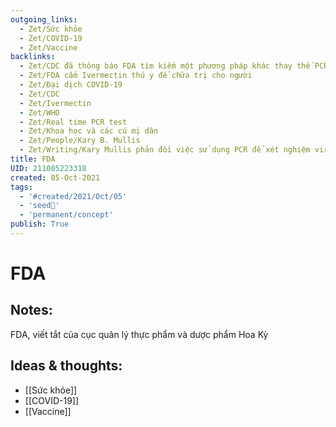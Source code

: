```yaml
---
outgoing_links:
  - Zet/Sức khỏe
  - Zet/COVID-19
  - Zet/Vaccine
backlinks:
  - Zet/CDC đã thông báo FDA tìm kiếm một phương pháp khác thay thế PCR từ 07-2021
  - Zet/FDA cấm Ivermectin thú y để chữa trị cho người
  - Zet/Đại dịch COVID-19
  - Zet/CDC
  - Zet/Ivermectin
  - Zet/WHO
  - Zet/Real time PCR test
  - Zet/Khoa học và các cú mị dân
  - Zet/People/Kary B. Mullis
  - Zet/Writing/Kary Mullis phản đối việc sử dụng PCR để xét nghiệm virus HIV
title: FDA
UID: 211005223318
created: 05-Oct-2021
tags:
  - '#created/2021/Oct/05'
  - 'seed🥜'
  - 'permanent/concept'
publish: True
---
```

# FDA

## Notes:
FDA, viết tắt của cục quản lý thực phẩm và dược phẩm Hoa Kỳ

## Ideas & thoughts:
- [[Sức khỏe]]
- [[COVID-19]]
- [[Vaccine]]